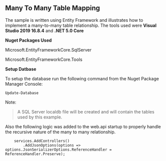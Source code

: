 ## Many To Many Table Mapping

The sample is written using Entity Framework and illustrates how to implement a many-to-many table relationship.  The tools used were **Visual Studio 2019 16.8.4** and **.NET 5.0 Core**


**Nuget Packages Used**

Microsoft.EntityFrameworkCore.SqlServer

Microsoft.EntityFrameworkCore.Tools


**Setup Datbase**

To setup the database run the following command from the Nuget Package Manager Console:

```<language>
Update-Database
```

Note: 

> A SQL Server localdb file will be created and will contain the tables used by this example.



Also the following logic was added to the web.api startup to properly handle the recursive nature of the many to many relationship.

```<language>
    services.AddControllers()
        .AddJsonOptions(options => options.JsonSerializerOptions.ReferenceHandler = ReferenceHandler.Preserve);
```
